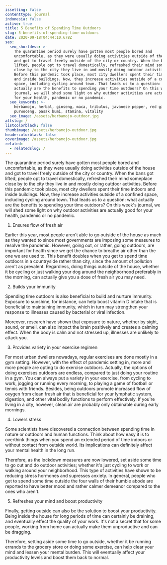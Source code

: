 ```yaml
---
issetting: false
contenttype: journal
indonesia: false
active: true
title: 5 Benefits of Spending Time Outdoors
slug: 5-benefits-of-spending-time-outdoors
date: 2020-09-18T04:44:10.678Z
seo:
  seo_shortdesc: >-
    The quarantine period surely have gotten most people bored and
    uncomfortable, as they were usually doing activities outside of the house
    and got to travel freely outside of the city or country. When the bans got
    lifted, people opt to travel domestically, refreshed their mind someplace
    close by to the city they live in and mostly doing outdoor activities.
    Before this pandemic took place, most city dwellers spent their time indoors
    and inside buildings. Now, they increase activities outside of a confined
    space, including cycling around town. That leads us to a question: what
    actually are the benefits to spending your time outdoors? On this week's
    journal, we will shed some light on why outdoor activities are actually good
    for your health, pandemic or no pandemic.
  seo_keywords: >-
    herbamojo, herbal, ginseng, maca, tribulus, javanese pepper, red ginger,
    purwoceng, pasak bumi, stamina, vitality
  seo_image: /assets/herbamojo-outdoor.jpg
altslug: /
listcolorblack: false
thumbimage: /assets/herbamojo-outdoor.jpg
headercolorblack: false
coverimage: /assets/herbamojo-outdoor.jpg
related:
  - relatedslug: /
---
```

The quarantine period surely have gotten most people bored and uncomfortable, as they were usually doing activities outside of the house and got to travel freely outside of the city or country. When the bans got lifted, people opt to travel domestically, refreshed their mind someplace close by to the city they live in and mostly doing outdoor activities. Before this pandemic took place, most city dwellers spent their time indoors and inside buildings. Now, they increase activities outside of a confined space, including cycling around town. That leads us to a question: what actually are the benefits to spending your time outdoors? On this week's journal, we will shed some light on why outdoor activities are actually good for your health, pandemic or no pandemic.

1. Ensures flow of fresh air

Earlier this year, most people aren't able to go outside of the house as much as they wanted to since most governments are imposing some measures to resolve the pandemic. However, going out, or rather, going outdoors, are important for health since we get the chance to breathe air other than the one we are used to. This benefit doubles when you get to spend time outdoors in a countryside rather than city, since the amount of pollution aren't as prevalent. Regardless, doing things outside of the house, whether it be cycling or just walking your dog around the neighborhood preferably in the morning, can actually give you a dose of fresh air you may need.

2. Builds your immunity

Spending time outdoors is also beneficial to build and nurture immunity. Exposure to sunshine, for instance, can help boost vitamin D intake that is beneficial to maintaining immunity, which in turn may strengthen your response to illnesses caused by bacterial or viral infection.

Moreover, research have shown that exposure to nature, whether by sight, sound, or smell, can also impact the brain positively and creates a calming effect. When the body is calm and not stressed up, illnesses are unlikely to attack you.

3. Provides variety in your exercise regimen

For most urban dwellers nowadays, regular exercises are done mostly in a gym setting. However, with the effect of pandemic setting in, more and more people are opting to do exercise outdoors. Actually, the options of doing exercises outdoors are endless, compared to just doing your routine in a gym. You can always put a variety in your exercise, from cycling to work, jogging or running every morning, to playing a game of football or tennis with friends. Besides, being outdoors promote increased flow of oxygen from clean fresh air that is beneficial for your lymphatic system, digestion, and other vital bodily functions to perform effectively. If you're living in a city, however, clean air are probably only obtainable during early mornings.

4. Lowers stress

Some scientists have discovered a connection between spending time in nature or outdoors and human functions. Think about how easy it is to overthink things when you spend an extended period of time indoors or without contact from outside world. Its implications can definitely affect your mental health in the long run.

Therefore, as the lockdown measures are now lowered, set aside some time to go out and do outdoor activities; whether it's just cycling to work or walking around your neighborhood. This type of activities have shown to be reducing stress hormones and supresses anxiety. In general, people who get to spend some time outside the four walls of their humble abode are reported to have better mood and rather calmer demeanor compared to the ones who aren't.

5. Refreshes your mind and boost productivity

Finally, getting outside can also be the solution to boost your productivity. Being inside the house for long periods of time can certainly be draining, and eventually effect the quality of your work. It's not a secret that for some people, working from home can actually make them unproductive and can be dragging.

Therefore, setting aside some time to go outside, whether it be running errands to the grocery store or doing some exercise, can help clear your mind and lessen your mental burden. This will eventually affect your productivity levels and boost them back to normal.
